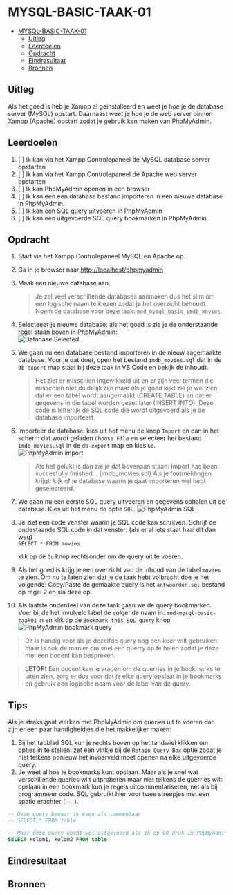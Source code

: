 # MYSQL-BASIC-TAAK-01

- [MYSQL-BASIC-TAAK-01](#mysql-basic-taak-01)
  - [Uitleg](#uitleg)
  - [Leerdoelen](#leerdoelen)
  - [Opdracht](#opdracht)
  - [Eindresultaat](#eindresultaat)
  - [Bronnen](#bronnen)

## Uitleg

Als het goed is heb je Xampp al geinstalleerd en weet je hoe je de database server (MySQL) opstart. Daarnaast weet je hoe je de web server binnen Xampp (Apache) opstart zodat je gebruik kan maken van PhpMyAdmin.

## Leerdoelen

1. [ ] Ik kan via het Xampp Controlepaneel de MySQL database server opstarten
2. [ ] Ik kan via het Xampp Controlepaneel de Apache web server opstarten
3. [ ] Ik kan PhpMyAdmin openen in een browser
4. [ ] Ik kan een een database bestand importeren in een nieuwe database in PhpMyAdmin.
5. [ ] Ik kan een SQL query uitvoeren in PhpMyAdmin
6. [ ] Ik kan een uitgevoerde SQL query bookmarken in PhpMyAdmin

## Opdracht

1. Start via het Xampp Controlepaneel MySQL en Apache op.
2. Ga in je browser naar [http://localhost/phpmyadmin](http://localhost/phpmyadmin/)
3. Maak een nieuwe database aan.
   > Je zal veel verschillende databases aanmaken dus het slim om een logische naam te kiezen zodat je het overzicht behoudt. Noem de database voor deze taak: `mod_mysql_basic_imdb_movies`.  
4. Selecteeer je nieuwe database: als het goed is zie je de onderstaande regel staan boven in PhpMyAdmin:  
![Database Selected](https://github.com/ROC-van-Amsterdam-College-Amstelland/MYSQL-BASIC/blob/master/1-databases/taak01/img/db-selected.jpg?raw=true)

5. We gaan nu een database bestand importeren in de nieuw aagemaakte database. Voor je dat doet, open het bestand `imdb_movies.sql` dat in de `db-export` map staat bij deze taak in VS Code en bekijk de inhoudt.
    > Het ziet er misschien ingewikkeld uit en er zijn veel termen die misschien niet duidelijk zijn maar als je goed kijkt zie je wel zien dat er een tabel wordt aangemaakt (CREATE TABLE) en dat er gegevens in die tabel worden gezet later (INSERT INTO). Deze code is letterlijk de SQL code die wordt uitgevoerd als je de database importeert.

6. Importeer de database: kies uit het menu de knop `Import` en dan in het scherm dat wordt geladen `Choose File` en selecteer het bestand `imdb_movies.sql` in de `db-export` map en kies `Go`.  
   ![PhpMyAdmin import](https://github.com/ROC-van-Amsterdam-College-Amstelland/MYSQL-BASIC/blob/master/1-databases/taak01/img/phpmyadmin-options-import.jpg)  

    > Als het gelukt is dan zie je dat bovenaan staan: Import has been succesfully finished... (imdb_movies.sql) Als je foutmeldingen krijgt: kijk of je database waarin je gaat importeren wel hebt geselecteerd.
7. We gaan nu een eerste SQL query uitvoeren en gegevens ophalen uit de database. Kies uit het menu de optie `SQL`.
![PhpMyAdmin SQL](https://github.com/ROC-van-Amsterdam-College-Amstelland/MYSQL-BASIC/blob/master/1-databases/taak01/img/phpmyadmin-options-sql.jpg)  

8. Je ziet een code venster waarin je SQL code kan schrijven. Schrijf de ondestaande SQL code in dat venster: (als er al iets staat haal dit dan weg)   
   ```SELECT * FROM movies ``` 

   klik op de `Go` knop rechtsonder om de query uit te voeren.

9. Als het goed is krijg je een overzicht van de inhoud van de tabel `movies` te zien. Om nu te laten zien dat je de taak hebt volbracht doe je het volgende:
    Copy/Paste de gemaakte query is het `antwoorden.sql` bestand op regel 2 en sla deze op. 
10.  Als laatste onderdeel van deze taak gaan we de query bookmarken.  
Voer bij de het invulveld label de volgende naam in: `mod-mysql-basic-taak01` in en klik op de `Bookmark this SQL query` knop.  
![PhpMyAdmin bookmark query](https://github.com/ROC-van-Amsterdam-College-Amstelland/MYSQL-BASIC/blob/master/1-databases/taak01/img/bookmark-query.jpg)  
> Dit is handig voor als je dezelfde query nog een keer wilt gebruiken maar is ook de manier om snel een querry op te halen zodat je deze met een docent kan bespreken.
    
> **LETOP!** Een docent kan je vragen om de querries in je bookmarks te laten zien, zorg er dus voor dat je elke query opslaat in je bookmarks en gebruik een logische naam voor de label van de query.


## Tips

Als je straks gaat werken met PhpMyAdmin om queries uit te voeren dan zijn er een paar handigheidjes die het makkelijker maken:  
1. Bij het tabblad SQL kun je rechts boven op het tandwiel klikken om opties in te stellen: zet een vinkje bij de `Retain Query Box` optie zodat je niet telkens opnieuw het invoerveld moet openen na elke uitgevoerde query.
2. Je weet al hoe je bookmarks kunt opslaan. Maar als je snel wat verschillende queries wilt uitproberen maar niet telkens de querries wilt opslaan in een bookmark kun je regels uitcommentariseren, net als bij programmeer code. SQL gebruikt hier voor twee streepjes met een spatie erachter (`-- `).
```SQL
-- Deze query bewaar ik even als commentaar 
-- SELECT * FROM table

-- Maar deze query wordt wel uitgevoerd als ik op GO druk in PhpMyAdmin
SELECT kolom1, kolom2 FROM table
```

## Eindresultaat

## Bronnen

